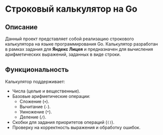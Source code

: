 # Строковый калькулятор на Go

## Описание
Данный проект представляет собой реализацию строкового калькулятора на языке программирования Go. Калькулятор разработан в рамках задания для **Яндекс Лицея** и предназначен для вычисления арифметических выражений, заданных в виде строки.

## Функциональность
Калькулятор поддерживает:
- Числа (целые и вещественные).
- Базовые арифметические операции:
  - Сложение (`+`).
  - Вычитание (`-`).
  - Умножение (`*`).
  - Деление (`/`).
- Скобки для задания приоритетов операций (`()`).
- Проверку на корректность выражения и обработку ошибок.
